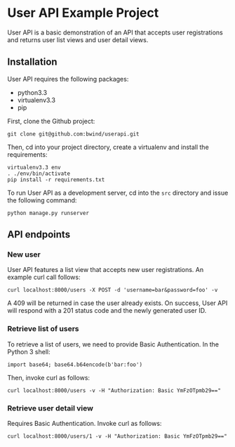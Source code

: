 # User API Example Project

User API is a basic demonstration of an API that accepts user registrations
and returns user list views and user detail views.

## Installation

User API requires the following packages:

- python3.3
- virtualenv3.3
- pip

First, clone the Github project:

    git clone git@github.com:bwind/userapi.git

Then, cd into your project directory, create a virtualenv and install the
requirements:

    virtualenv3.3 env
    . ./env/bin/activate
    pip install -r requirements.txt

To run User API as a development server, cd into the `src` directory and issue
the following command:

    python manage.py runserver

## API endpoints

### New user

User API features a list view that accepts new user registrations. An example
curl call follows:

    curl localhost:8000/users -X POST -d 'username=bar&password=foo' -v

A 409 will be returned in case the user already exists. On success, User API
will respond with a 201 status code and the newly generated user ID.

### Retrieve list of users

To retrieve a list of users, we need to provide Basic Authentication. In the
Python 3 shell:

    import base64; base64.b64encode(b'bar:foo')

Then, invoke curl as follows:

    curl localhost:8000/users -v -H "Authorization: Basic YmFzOTpmb29=="

### Retrieve user detail view

Requires Basic Authentication. Invoke curl as follows:

    curl localhost:8000/users/1 -v -H "Authorization: Basic YmFzOTpmb29=="

